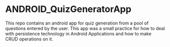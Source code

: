 # ANDROID_QuizGeneratorApp

This repo contains an android app for quiz generation from a pool of questions entered by the user. This app was a small practice for how to deal with persistence technology in Android Applications and how to make CRUD operations on it.

